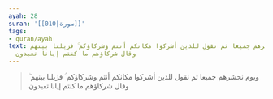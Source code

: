 ```yaml
---
ayah: 28
surah: '[[010|سورة]]'
tags:
- quran/ayah
text: ويوم نحشرهم جميعا ثم نقول للذين أشركوا مكانكم أنتم وشركاؤكم ۚ فزيلنا بينهم ۖ
  وقال شركاؤهم ما كنتم إيانا تعبدون
---
```

> ويوم نحشرهم جميعا ثم نقول للذين أشركوا مكانكم أنتم وشركاؤكم ۚ فزيلنا بينهم ۖ وقال شركاؤهم ما كنتم إيانا تعبدون

